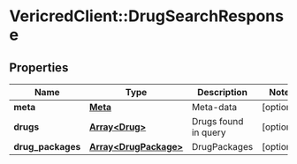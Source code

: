 # VericredClient::DrugSearchResponse

## Properties
Name | Type | Description | Notes
------------ | ------------- | ------------- | -------------
**meta** | [**Meta**](Meta.md) | Meta-data | [optional] 
**drugs** | [**Array&lt;Drug&gt;**](Drug.md) | Drugs found in query | [optional] 
**drug_packages** | [**Array&lt;DrugPackage&gt;**](DrugPackage.md) | DrugPackages | [optional] 


